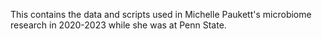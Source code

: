 This contains the data and scripts used in Michelle Paukett's microbiome research in 2020-2023 while she was at Penn State. 
